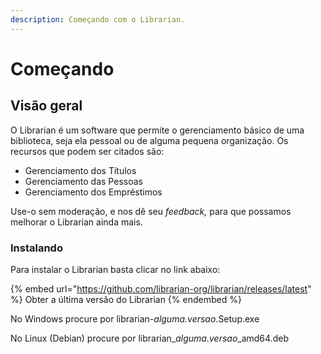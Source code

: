 ```yaml
---
description: Começando com o Librarian.
---
```


# Começando

## Visão geral

O Librarian é um software que permite o gerenciamento básico de uma biblioteca, seja ela pessoal ou de alguma pequena organização. Os recursos que podem ser citados são:

* Gerenciamento dos Títulos
* Gerenciamento das Pessoas
* Gerenciamento dos Empréstimos&#x20;

Use-o sem moderação, e nos dê seu _feedback,_ para que possamos melhorar o Librarian ainda mais.

### Instalando

Para instalar o Librarian basta clicar no link abaixo:

{% embed url="https://github.com/librarian-org/librarian/releases/latest" %}
Obter a última versão do Librarian
{% endembed %}

No Windows procure por librarian-_alguma.versao_.Setup.exe

No Linux (Debian) procure por librarian\__alguma.versao_\_amd64.deb
